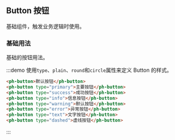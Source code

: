 ## Button 按钮
基础组件，触发业务逻辑时使用。


### 基础用法

基础的按钮用法。

:::demo 使用`type`、`plain`、`round`和`circle`属性来定义 Button 的样式。

```html
<ph-button>默认按钮</ph-button>
<ph-button type="primary">主要按钮</ph-button>
<ph-button type="success">成功按钮</ph-button>
<ph-button type="info">信息按钮</ph-button>
<ph-button type="warning">默认按钮</ph-button>
<ph-button type="error">异常按钮</ph-button>
<ph-button type="text">文字按钮</ph-button>
<ph-button type="dashed">虚线按钮</ph-button>
```
:::